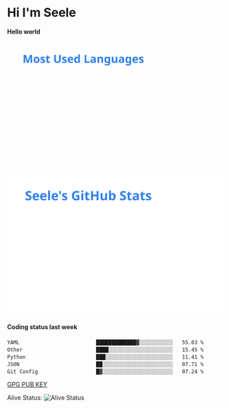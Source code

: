 <h1>Hi I'm Seele</h1>

<b>Hello world</b>

<img src='/assets/top-langs.svg' alt="Seele's github langs"> <img src='/assets/stats.svg' alt="Seele's github stats" >

<h4>Coding status last week </h4>

<!--START_SECTION:waka-->

```txt
YAML                         █████████████▓░░░░░░░░░░░   55.03 %
Other                        ████░░░░░░░░░░░░░░░░░░░░░   15.45 %
Python                       ███░░░░░░░░░░░░░░░░░░░░░░   11.41 %
JSON                         ██░░░░░░░░░░░░░░░░░░░░░░░   07.71 %
Git Config                   █▓░░░░░░░░░░░░░░░░░░░░░░░   07.24 %
```

<!--END_SECTION:waka-->

[GPG PUB KEY](https://keys.openpgp.org/vks/v1/by-fingerprint/3FCE91BF5B9666B55B67213C4C57B7824A5B6680)

Alive Status: ![Alive Status](https://hc.dvd.moe/b/2/8b44cecc-1f43-4449-9b4b-9c7fd754673c.svg)
